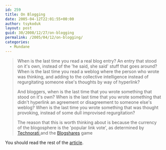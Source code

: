 ```yaml
---
id: 259
title: On Blogging
date: 2005-04-12T22:01:55+00:00
author: tsykoduk
layout: post
guid: 30/2008/12/27/on-blogging
permalink: /2005/04/12/on-blogging/
categories:
  - Mundane
---
```

<blockquote>When is the last time you read a real blog entry? An entry that stood on it's own, instead of the 'he said, she said' stuff that goes around? When is the last time you read a weblog where the person who wrote was thinking, and adding to the collective intelligence instead of regurgitating someone else's thoughts by way of hyperlink?

And bloggers, when is the last time that you wrote something that stood on it's own? When is the last time that you wrote something that didn't hyperlink an agreement or disagreement to someone else's weblog? When is the last time you wrote something that was thought provoking, instead of some dull improvised regurgitation?


The reason that this is worth thinking about is because the currency of the blogosphere is the 'popular link vote', as determined by <a href="http://www.technorati.com/">Technorati </a>and the <a href="http://www.blogshares.com/">Blogshares</a> game</blockquote>


You should read the rest of the <a href="http://mediacenter.blogs.com/morph/2005/04/desperately_see.html">article</a>.